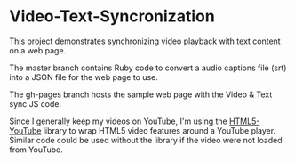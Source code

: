 # Video-Text-Syncronization

This project demonstrates synchronizing video playback with text content on a web page.

The master branch contains Ruby code to convert a audio captions file (srt) into a JSON file for the web page to use.

The gh-pages branch hosts the sample web page with the Video & Text sync JS code.

Since I generally keep my videos on YouTube, I'm using the [HTML5-YouTube](https://github.com/ginpei/html5-youtube.js) library to wrap HTML5 video features around a YouTube player. Similar code could be used without the library if the video were not loaded from YouTube.
